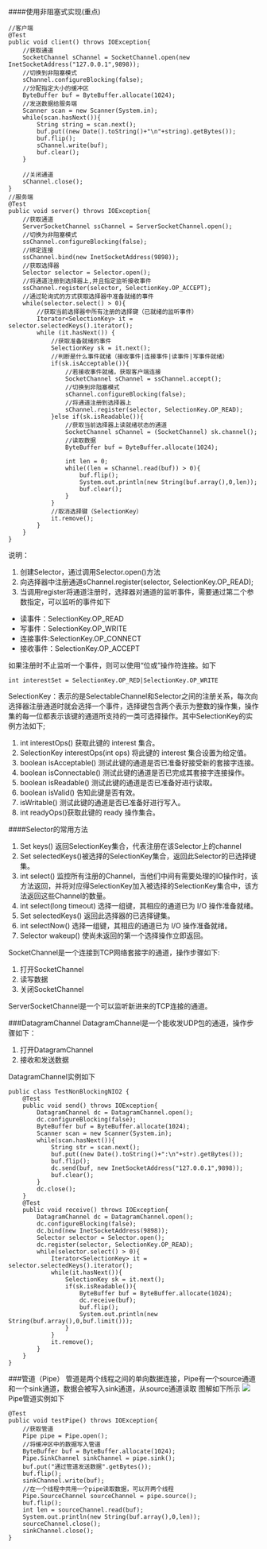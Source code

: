 ####使用非阻塞式实现(重点)

	//客户端
	@Test
	public void client() throws IOException{
		//获取通道
		SocketChannel sChannel = SocketChannel.open(new InetSocketAddress("127.0.0.1",9898));
		//切换到非阻塞模式
		sChannel.configureBlocking(false);
		//分配指定大小的缓冲区
		ByteBuffer buf = ByteBuffer.allocate(1024);
		//发送数据给服务端
		Scanner scan = new Scanner(System.in);
		while(scan.hasNext()){
			String string = scan.next();
			buf.put((new Date().toString()+"\n"+string).getBytes());
			buf.flip();
			sChannel.write(buf);
			buf.clear();
		}
		
		//关闭通道
		sChannel.close();
	}
	//服务端
	@Test
	public void server() throws IOException{
		//获取通道
		ServerSocketChannel ssChannel = ServerSocketChannel.open();
		//切换为非阻塞模式
		ssChannel.configureBlocking(false);
		//绑定连接
		ssChannel.bind(new InetSocketAddress(9898));
		//获取选择器
		Selector selector = Selector.open();
		//将通道注册到选择器上,并且指定监听接收事件
		ssChannel.register(selector, SelectionKey.OP_ACCEPT);
		//通过轮询式的方式获取选择器中准备就绪的事件
		while(selector.select() > 0){
			//获取当前选择器中所有注册的选择键（已就绪的监听事件）
			Iterator<SelectionKey> it = selector.selectedKeys().iterator();
			while (it.hasNext()) {
				//获取准备就绪的事件
				SelectionKey sk = it.next();
				//判断是什么事件就绪（接收事件|连接事件|读事件|写事件就绪）
				if(sk.isAcceptable()){
					//若接收事件就绪，获取客户端连接
					SocketChannel sChannel = ssChannel.accept();
					//切换到非阻塞模式
					sChannel.configureBlocking(false);
					//将通道注册到选择器上
					sChannel.register(selector, SelectionKey.OP_READ);
				}else if(sk.isReadable()){
					//获取当前选择器上读就绪状态的通道
					SocketChannel sChannel = (SocketChannel) sk.channel();
					//读取数据
					ByteBuffer buf = ByteBuffer.allocate(1024);
					
					int len = 0;
					while((len = sChannel.read(buf)) > 0){
						buf.flip();
						System.out.println(new String(buf.array(),0,len));
						buf.clear();
					}
				}
				//取消选择键（SelectionKey）
				it.remove();
			}
		}
	}
说明：
1. 创建Selector，通过调用Selector.open()方法
2. 向选择器中注册通道sChannel.register(selector, SelectionKey.OP_READ);
3. 当调用register将通道注册时，选择器对通道的监听事件，需要通过第二个参数指定，可以监听的事件如下

 - 读事件：SelectionKey.OP_READ
 - 写事件：SelectionKey.OP_WRITE
 - 连接事件:SelectionKey.OP_CONNECT
 - 接收事件：SelectionKey.OP_ACCEPT

如果注册时不止监听一个事件，则可以使用“位或”操作符连接。如下

	int interestSet = SelectionKey.OP_RED|SelectionKey.OP_WRITE
SelectionKey：表示的是SelectableChannel和Selector之间的注册关系，每次向选择器注册通道时就会选择一个事件，选择键包含两个表示为整数的操作集，操作集的每一位都表示该键的通道所支持的一类可选择操作。其中SelectionKey的实例方法如下;


1. int	interestOps() 获取此键的 interest 集合。
2. SelectionKey	interestOps(int ops) 将此键的 interest 集合设置为给定值。
3. boolean	isAcceptable()  测试此键的通道是否已准备好接受新的套接字连接。
4. boolean	isConnectable() 测试此键的通道是否已完成其套接字连接操作。
5. boolean	isReadable() 测试此键的通道是否已准备好进行读取。
6. boolean	isValid() 告知此键是否有效。
7. isWritable() 测试此键的通道是否已准备好进行写入。
8. int	readyOps()获取此键的 ready 操作集合。

####Selector的常用方法
1.   Set<SelectionKey>	keys() 返回SelectionKey集合，代表注册在该Selector上的channel
2.   Set<SelectionKey>	selectedKeys()被选择的SelectionKey集合，返回此Selector的已选择键集。
3.   int  select() 监控所有注册的Channel，当他们中间有需要处理的IO操作时，该方法返回，并将对应得SelectionKey加入被选择的SelectionKey集合中，该方法返回这些Channel的数量。
4.   int select(long timeout) 选择一组键，其相应的通道已为 I/O 操作准备就绪。
5.  Set<SelectionKey>	selectedKeys() 返回此选择器的已选择键集。
6.  int	selectNow()  选择一组键，其相应的通道已为 I/O 操作准备就绪。
7.  Selector wakeup() 使尚未返回的第一个选择操作立即返回。

SocketChannel是一个连接到TCP网络套接字的通道，操作步骤如下:

1. 打开SocketChannel
2. 读写数据
3. 关闭SocketChannel

ServerSocketChannel是一个可以监听新进来的TCP连接的通道。

###DatagramChannel
DatagramChannel是一个能收发UDP包的通道，操作步骤如下：

1. 打开DatagramChannel
2. 接收和发送数据

DatagramChannel实例如下
	
	public class TestNonBlockingNIO2 {
		@Test
		public void send() throws IOException{
			DatagramChannel dc = DatagramChannel.open();
			dc.configureBlocking(false);
			ByteBuffer buf = ByteBuffer.allocate(1024);
			Scanner scan = new Scanner(System.in);
			while(scan.hasNext()){
				String str = scan.next();
				buf.put((new Date().toString()+":\n"+str).getBytes());
				buf.flip();
				dc.send(buf, new InetSocketAddress("127.0.0.1",9898));
				buf.clear();
			}
			dc.close();
		}
		@Test
		public void receive() throws IOException{
			DatagramChannel dc = DatagramChannel.open();
			dc.configureBlocking(false);
			dc.bind(new InetSocketAddress(9898));
			Selector selector = Selector.open();
			dc.register(selector, SelectionKey.OP_READ);
			while(selector.select() > 0){
				Iterator<SelectionKey> it = selector.selectedKeys().iterator();
				while(it.hasNext()){
					SelectionKey sk = it.next();
					if(sk.isReadable()){
						ByteBuffer buf = ByteBuffer.allocate(1024);
						dc.receive(buf);
						buf.flip();
						System.out.println(new String(buf.array(),0,buf.limit()));
					}
				}
				it.remove();
			}
		}
	}
###管道（Pipe）
管道是两个线程之间的单向数据连接，Pipe有一个source通道和一个sink通道，数据会被写入sink通道，从source通道读取
图解如下所示
![](https://i.imgur.com/cJMcy6Y.png)
Pipe管道实例如下

	@Test
	public void testPipe() throws IOException{
		//获取管道
		Pipe pipe = Pipe.open();
		//将缓冲区中的数据写入管道
		ByteBuffer buf = ByteBuffer.allocate(1024);
		Pipe.SinkChannel sinkChannel = pipe.sink();
		buf.put("通过管道发送数据".getBytes());
		buf.flip();
		sinkChannel.write(buf);
		//在一个线程中共用一个pipe读取数据，可以开两个线程
		Pipe.SourceChannel sourceChannel = pipe.source();
		buf.flip();
		int len = sourceChannel.read(buf);
		System.out.println(new String(buf.array(),0,len));
		sourceChannel.close();
		sinkChannel.close();
	}


